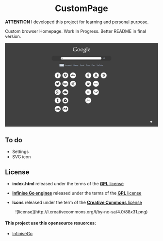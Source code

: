 # <center>CustomPage</center>

**ATTENTION**
I developed this project for learning and personal purpose.



Custom browser Homepage. Work In Progress. Better README in final version.

![](https://github.com/1nTy/startpage/blob/master/screen.png)


## To do

* Settings
* SVG icon


## License


* **index.html** released under the terms of the [**GPL** license](https://github.com/1nTy/startpage/blob/master/LICENSE)

* [**Infinise Go engines**](https://github.com/1nTy/infinise-engines) released under the terms of the [**GPL** license](https://github.com/1nTy/startpage/blob/master/LICENSE)

* **Icons** released under the term of the [**Creative Commons** license](http://creativecommons.org/licenses/by-nc-sa/4.0/)

<center>![license](http://i.creativecommons.org/l/by-nc-sa/4.0/88x31.png)</center>


#### This project use this opensource resuorces:


* [InfiniseGo](https://github.com/infinise/InfiniseGo)